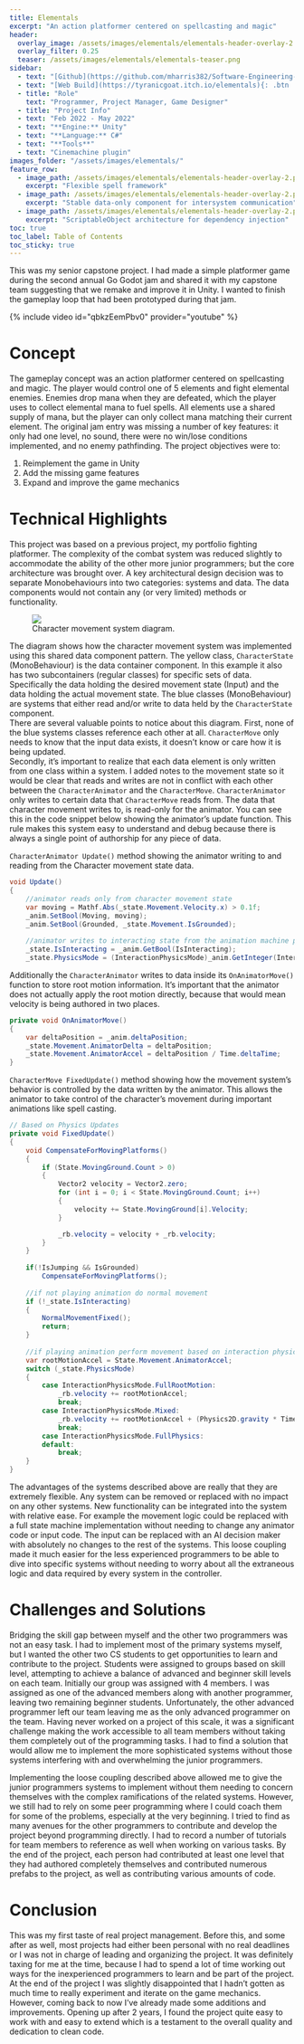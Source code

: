 ```yaml
---
title: Elementals
excerpt: "An action platformer centered on spellcasting and magic"
header:
  overlay_image: /assets/images/elementals/elementals-header-overlay-2.png
  overlay_filter: 0.25
  teaser: /assets/images/elementals/elementals-teaser.png
sidebar:   
  - text: "[Github](https://github.com/mharris382/Software-Engineering-Capstone){: .btn .btn--info}"
  - text: "[Web Build](https://tyranicgoat.itch.io/elementals){: .btn .btn--info}"
  - title: "Role"
    text: "Programmer, Project Manager, Game Designer"
  - title: "Project Info"
  - text: "Feb 2022 - May 2022"
  - text: "**Engine:** Unity"
  - text: "**Language:** C#"
  - text: "**Tools**"
  - text: "Cinemachine plugin"
images_folder: "/assets/images/elementals/"
feature_row:
  - image_path: /assets/images/elementals/elementals-header-overlay-2.png
    excerpt: "Flexible spell framework"
  - image_path: /assets/images/elementals/elementals-header-overlay-2.png
    excerpt: "Stable data-only component for intersystem communication"
  - image_path: /assets/images/elementals/elementals-header-overlay-2.png
    excerpt: "ScriptableObject architecture for dependency injection"
toc: true
toc_label: Table of Contents
toc_sticky: true
---
```


This was my senior capstone project. I had made a simple platformer game during the second annual Go Godot jam and shared it with my capstone team suggesting that we remake and improve it in Unity. I wanted to finish the gameplay loop that had been prototyped during that jam.

{% include video id="qbkzEemPbv0" provider="youtube" %}

# Concept

The gameplay concept was an action platformer centered on spellcasting and magic. The player would control one of 5 elements and fight elemental enemies. Enemies drop mana when they are defeated, which the player uses to collect elemental mana to fuel spells. All elements use a shared supply of mana, but the player can only collect mana matching their current element. The original jam entry was missing a number of key features: it only had one level, no sound, there were no win/lose conditions implemented, and no enemy pathfinding. The project objectives were to:

1. Reimplement the game in Unity 
2. Add the missing game features
3. Expand and improve the game mechanics 

# Technical Highlights

This project was based on a previous project, my portfolio fighting platformer. The complexity of the combat system was reduced slightly to accommodate the ability of the other more junior programmers; but the core architecture was brought over. A key architectural design decision was to separate Monobehaviours into two categories: systems and data. The data components would not contain any (or very limited) methods or functionality.

<figure>
	<a href="{{page.images_folder}}character-movement-system-diagram.png"><img src="{{page.images_folder}}character-movement-system-diagram.png"></a>
	<figcaption>Character movement system diagram.</figcaption>
</figure>

The diagram shows how the character movement system was implemented using this shared data component pattern. The yellow class, `CharacterState` (MonoBehaviour) is the data container component. In this example it also has two subcontainers (regular classes) for specific sets of data. Specifically the data holding the desired movement state (Input) and the data holding the actual movement state. The blue classes (MonoBehaviour) are systems that either read and/or write to data held by the `CharacterState` component.  
There are several valuable points to notice about this diagram. First, none of the blue systems classes reference each other at all. `CharacterMove` only needs to know that the input data exists, it doesn’t know or care how it is being updated.  
Secondly, it’s important to realize that each data element is only written from one class within a system. I added notes to the movement state so it would be clear that reads and writes are not in conflict with each other between the `CharacterAnimator` and the `CharacterMove`. `CharacterAnimator` only writes to certain data that `CharacterMove` reads from.  The data that character movement writes to, is read-only for the animator. You can see this in the code snippet below showing the animator’s update function. This rule makes this system easy to understand and debug because there is always a single point of authorship for any piece of data. 



`CharacterAnimator Update()` method showing the animator writing to and reading from the Character movement state data.

~~~ cs
void Update()
{
    //animator reads only from character movement state 
    var moving = Mathf.Abs(_state.Movement.Velocity.x) > 0.1f;
    _anim.SetBool(Moving, moving);
    _anim.SetBool(Grounded, _state.Movement.IsGrounded);
    
    //animator writes to interacting state from the animation machine parameters 
    _state.IsInteracting = _anim.GetBool(IsInteracting);
    _state.PhysicsMode = (InteractionPhysicsMode)_anim.GetInteger(InteractionPhysMode);
~~~

Additionally the `CharacterAnimator` writes to data inside its `OnAnimatorMove()` function to store root motion information. It’s important that the animator does not actually apply the root motion directly, because that would mean velocity is being authored in two places.

~~~ cs
private void OnAnimatorMove()
{
    var deltaPosition = _anim.deltaPosition;
    _state.Movement.AnimatorDelta = deltaPosition;
    _state.Movement.AnimatorAccel = deltaPosition / Time.deltaTime;
}
~~~

`CharacterMove FixedUpdate()` method showing how the movement system’s behavior is controlled by the data written by the animator. This allows the animator to take control of the character’s movement during important animations like spell casting.

~~~ cs
// Based on Physics Updates
private void FixedUpdate()
{
    void CompensateForMovingPlatforms()
    {
        if (State.MovingGround.Count > 0)
        {
            Vector2 velocity = Vector2.zero;
            for (int i = 0; i < State.MovingGround.Count; i++)
            {
                velocity += State.MovingGround[i].Velocity;
            }

            _rb.velocity = velocity + _rb.velocity;
        }
    }
    
    if(!IsJumping && IsGrounded)
        CompensateForMovingPlatforms();
    
    //if not playing animation do normal movement
    if (!_state.IsInteracting)
    {
        NormalMovementFixed();
        return;
    }
  
    //if playing animation perform movement based on interaction physics mode
    var rootMotionAccel = State.Movement.AnimatorAccel;
    switch (_state.PhysicsMode)
    {
        case InteractionPhysicsMode.FullRootMotion:
            _rb.velocity += rootMotionAccel;
            break;
        case InteractionPhysicsMode.Mixed:
            _rb.velocity += rootMotionAccel + (Physics2D.gravity * Time.fixedDeltaTime);
            break;
        case InteractionPhysicsMode.FullPhysics:
        default:
            break;
    }
}
~~~

The advantages of the systems described above are really that they are extremely flexible.  Any system can be removed or replaced with no impact on any other systems. New functionality can be integrated into the system with relative ease. For example the movement logic could be replaced with a full state machine implementation without needing to change any animator code or input code. The input can be replaced with an AI decision maker with absolutely no changes to the rest of the systems. This loose coupling made it much easier for the less experienced programmers to be able to dive into specific systems without needing to worry about all the extraneous logic and data required by every system in the controller.

# Challenges and Solutions

Bridging the skill gap between myself and the other two programmers was not an easy task. I had to implement most of the primary systems myself, but I wanted the other two CS students to get opportunities to learn and contribute to the project. Students were assigned to groups based on skill level, attempting to achieve a balance of advanced and beginner skill levels on each team. Initially our group was assigned with 4 members. I was assigned as one of the advanced members along with another programmer, leaving two remaining beginner students.  Unfortunately, the other advanced programmer left our team leaving me as the only advanced programmer on the team. Having never worked on a project of this scale, it was a significant challenge making the work accessible to all team members without taking them completely out of the programming tasks. I had to find a solution that would allow me to implement the more sophisticated systems without those systems interfering with and overwhelming the junior programmers.

Implementing the loose coupling described above allowed me to give the junior programmers systems to implement without them needing to concern themselves with the complex ramifications of the related systems. However, we still had to rely on some peer programming where I could coach them for some of the problems, especially at the very beginning. I tried to find as many avenues for the other programmers to contribute and develop the project beyond programming directly. I had to record a number of tutorials for team members to reference as well when working on various tasks. By the end of the project, each person had contributed at least one level that they had authored completely themselves and contributed numerous prefabs to the project, as well as contributing various amounts of code.

# Conclusion

This was my first taste of real project management. Before this, and some after as well, most projects had either been personal with no real deadlines or I was not in charge of leading and organizing the project. It was definitely taxing for me at the time, because I had to spend a lot of time working out ways for the inexperienced programmers to learn and be part of the project. At the end of the project I was slightly disappointed that I hadn’t gotten as much time to really experiment and iterate on the game mechanics. However, coming back to now I’ve already made some additions and improvements. Opening up after 2 years, I found the project quite easy to work with and easy to extend which is a testament to the overall quality and dedication to clean code.